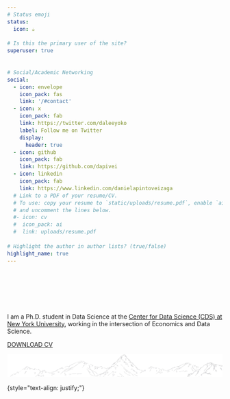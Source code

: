 ```yaml
---
# Status emoji
status:
  icon: ☕️

# Is this the primary user of the site?
superuser: true


# Social/Academic Networking
social:
  - icon: envelope
    icon_pack: fas
    link: '/#contact'
  - icon: x
    icon_pack: fab
    link: https://twitter.com/daleeyoko
    label: Follow me on Twitter
    display:
      header: true
  - icon: github
    icon_pack: fab
    link: https://github.com/dapivei
  - icon: linkedin
    icon_pack: fab
    link: https://www.linkedin.com/danielapintoveizaga
  # Link to a PDF of your resume/CV.
  # To use: copy your resume to `static/uploads/resume.pdf`, enable `ai` icons in `params.yaml`,
  # and uncomment the lines below.
  #- icon: cv
  #  icon_pack: ai
  #  link: uploads/resume.pdf

# Highlight the author in author lists? (true/false)
highlight_name: true
---
```


<br>
<br>
<br>
<br>
<br>


I am a Ph.D. student in Data Science at the [Center for Data Science (CDS) at New York University](https://cds.nyu.edu/), working in the intersection of Economics and Data Science. 

<a class="btn btn-outline-primary btn-page-header" href="/static/uploads/resume.pdf" target="_blank" rel="noopener">DOWNLOAD CV</a>


<div>
  <a class="background-img" href="#img1"><img id="img1" src="/images/mountains.jpg" /></a>
</div>
  

{style="text-align: justify;"}

